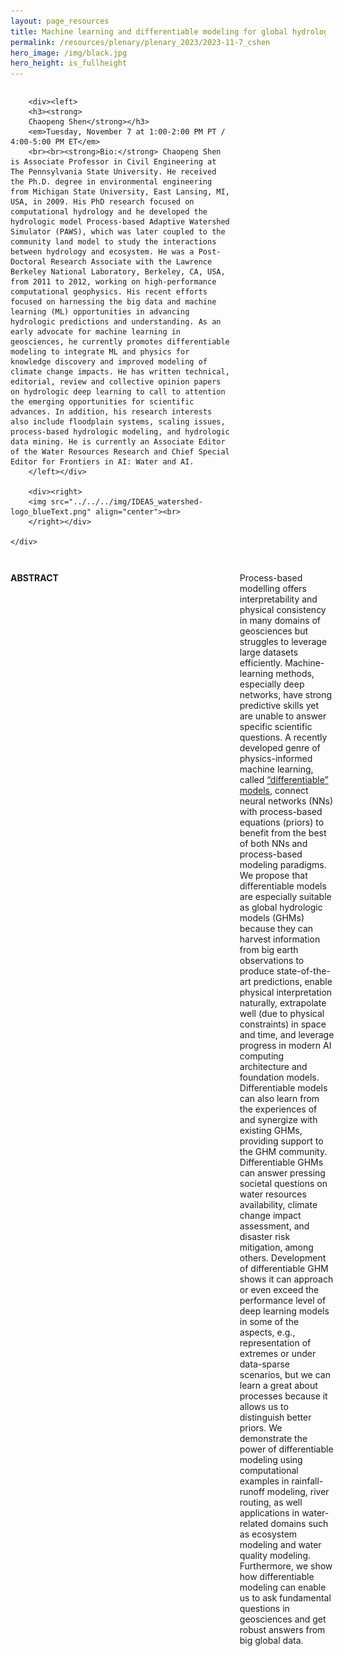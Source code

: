 ```yaml
---
layout: page_resources
title: Machine learning and differentiable modeling for global hydrology
permalink: /resources/plenary/plenary_2023/2023-11-7_cshen
hero_image: /img/black.jpg
hero_height: is_fullheight
---
```

<style>
    .wrapper {
        display:grid;
        grid-template-columns: 70% 30%;
        grid-gap: 1em;
        text-align:left;
        vertical-align:middle;
    }
    .wrapper > div{
        padding: 1em;
    }
    .wrapper > div:nth-child(odd){
    }
</style>

<body>
    <div class = "wrapper">

        <div><left>
        <h3><strong>
        Chaopeng Shen</strong></h3>
        <em>Tuesday, November 7 at 1:00-2:00 PM PT / 4:00-5:00 PM ET</em>
        <br><br><strong>Bio:</strong> Chaopeng Shen is Associate Professor in Civil Engineering at The Pennsylvania State University. He received the Ph.D. degree in environmental engineering from Michigan State University, East Lansing, MI, USA, in 2009. His PhD research focused on computational hydrology and he developed the hydrologic model Process-based Adaptive Watershed Simulator (PAWS), which was later coupled to the community land model to study the interactions between hydrology and ecosystem. He was a Post-Doctoral Research Associate with the Lawrence Berkeley National Laboratory, Berkeley, CA, USA, from 2011 to 2012, working on high-performance computational geophysics. His recent efforts focused on harnessing the big data and machine learning (ML) opportunities in advancing hydrologic predictions and understanding. As an early advocate for machine learning in geosciences, he currently promotes differentiable modeling to integrate ML and physics for knowledge discovery and improved modeling of climate change impacts. He has written technical, editorial, review and collective opinion papers on hydrologic deep learning to call to attention the emerging opportunities for scientific advances. In addition, his research interests also include floodplain systems, scaling issues, process-based hydrologic modeling, and hydrologic data mining. He is currently an Associate Editor of the Water Resources Research and Chief Special Editor for Frontiers in AI: Water and AI.
        </left></div>

        <div><right>
        <img src="../../../img/IDEAS_watershed-logo_blueText.png" align="center"><br>
        </right></div>

    </div>
</body>

<br><br>

**ABSTRACT**

Process-based modelling offers interpretability and physical consistency in many domains of geosciences but struggles to leverage large datasets efficiently. Machine-learning methods, especially deep networks, have strong predictive skills yet are unable to answer specific scientific questions. A recently developed genre of physics-informed machine learning, called [“differentiable” models](https://t.co/qyuAzYPA6Y), connect neural networks (NNs) with process-based equations (priors) to benefit from the best of both NNs and process-based modeling paradigms. We propose that differentiable models are especially suitable as global hydrologic models (GHMs) because they can harvest information from big earth observations to produce state-of-the-art predictions, enable physical interpretation naturally, extrapolate well (due to physical constraints) in space and time, and leverage progress in modern AI computing architecture and foundation models. Differentiable models can also learn from the experiences of and synergize with existing GHMs, providing support to the GHM community. Differentiable GHMs can answer pressing societal questions on water resources availability, climate change impact assessment, and disaster risk mitigation, among others. Development of differentiable GHM shows it can approach or even exceed the performance level of deep learning models in some of the aspects, e.g., representation of extremes or under data-sparse scenarios, but we can learn a great about processes because it allows us to distinguish better priors. We demonstrate the power of differentiable modeling using computational examples in rainfall-runoff modeling, river routing, as well applications in water-related domains such as ecosystem modeling and water quality modeling. Furthermore, we show how differentiable modeling can enable us to ask fundamental questions in geosciences and get robust answers from big global data.
